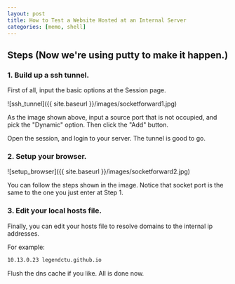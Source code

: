 ```yaml
---
layout: post
title: How to Test a Website Hosted at an Internal Server
categories: [memo, shell]
---
```


## Steps (Now we're using putty to make it happen.)

### 1. Build up a ssh tunnel.

First of all, input the basic options at the Session page.

![ssh_tunnel]({{ site.baseurl }}/images/socketforward1.jpg)

As the image shown above, input a source port that is not occupied, and pick the "Dynamic" option. Then click the "Add" button.

Open the session, and login to your server. The tunnel is good to go.


### 2. Setup your browser.

![setup_browser]({{ site.baseurl }}/images/socketforward2.jpg)

You can follow the steps shown in the image. Notice that socket port is the same to the one you just enter at Step 1.


### 3. Edit your local hosts file.

Finally, you can edit your hosts file to resolve domains to the internal ip addresses.

For example:

```bash
10.13.0.23 legendctu.github.io
```

Flush the dns cache if you like. All is done now.

